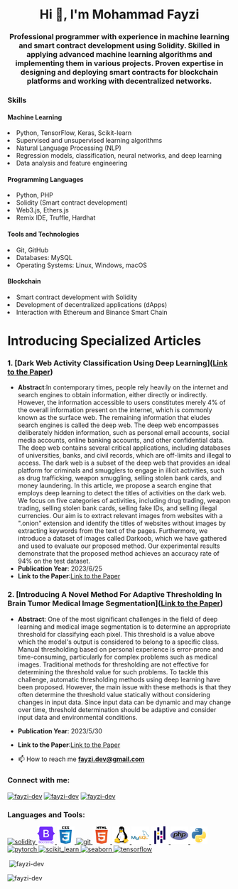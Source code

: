 <!--<img src="" alt="fayzi-dev" width="900" height="250" /> -->
<h1 align="center">Hi 👋, I'm Mohammad Fayzi</h1>
<h3 align="center">Professional programmer with experience in machine learning and smart contract development using Solidity. Skilled in applying advanced machine learning algorithms and implementing them in various projects. Proven expertise in designing and deploying smart contracts for blockchain platforms and working with decentralized networks.</h3>

<!--<img align="right" alt="Fayzi-dev" width="400" src="https://github.com/fayzi-dev/fayzi-dev/blob/main/1697089776871.gif" />

 <p align="left"> <img src="https://komarev.com/ghpvc/?username=fayzi-dev&label=Profile%20views&color=0e75b6&style=flat" alt="fayzi-dev" /> </p> -->

### **Skills**

#### **Machine Learning**
<li>Python, TensorFlow, Keras, Scikit-learn</li>
<li>Supervised and unsupervised learning algorithms</li>
<li>Natural Language Processing (NLP)</li>
<li>Regression models, classification, neural networks, and deep learning</li>
<li>Data analysis and feature engineering</li>

#### **Programming Languages**
<li>Python, PHP</li>
<li>Solidity (Smart contract development)</li>
<li>Web3.js, Ethers.js</li>
<li>Remix IDE, Truffle, Hardhat</li>

#### **Tools and Technologies**
<li>Git, GitHub</li>
<li>Databases: MySQL</li>
<li>Operating Systems: Linux, Windows, macOS</li>

#### **Blockchain**
<li>Smart contract development with Solidity</li>
<li>Development of decentralized applications (dApps)</li>
<li>Interaction with Ethereum and Binance Smart Chain</li>

# Introducing Specialized Articles

### 1. [Dark Web Activity Classification Using Deep Learning](<a href="https://arxiv.org/abs/2306.07980" target="blank">Link to the Paper</a>)
   - **Abstract**:In contemporary times, people rely heavily on the internet and search engines to obtain information, either directly or indirectly. However, the information accessible to users constitutes merely 4% of the overall information present on the internet, which is commonly known as the surface web. The remaining information that eludes search engines is called the deep web. The deep web encompasses deliberately hidden information, such as personal email accounts, social media accounts, online banking accounts, and other confidential data. The deep web contains several critical applications, including databases of universities, banks, and civil records, which are off-limits and illegal to access. The dark web is a subset of the deep web that provides an ideal platform for criminals and smugglers to engage in illicit activities, such as drug trafficking, weapon smuggling, selling stolen bank cards, and money laundering. In this article, we propose a search engine that employs deep learning to detect the titles of activities on the dark web. We focus on five categories of activities, including drug trading, weapon trading, selling stolen bank cards, selling fake IDs, and selling illegal currencies. Our aim is to extract relevant images from websites with a ".onion" extension and identify the titles of websites without images by extracting keywords from the text of the pages. Furthermore, we introduce a dataset of images called Darkoob, which we have gathered and used to evaluate our proposed method. Our experimental results demonstrate that the proposed method achieves an accuracy rate of 94% on the test dataset.
   - **Publication Year**: 2023/6/25
   - **Link to the Paper**:<a href="https://arxiv.org/abs/2306.07980" target="blank">Link to the Paper</a>
### 2. [Introducing A Novel Method For Adaptive Thresholding In Brain Tumor Medical Image Segmentation](<a href="https://arxiv.org/abs/2306.14250" target="blank">Link to the Paper</a>)
   - **Abstract**: One of the most significant challenges in the field of deep learning and medical image segmentation is to determine an appropriate threshold for classifying each pixel. This threshold is a value above which the model's output is considered to belong to a specific class. Manual thresholding based on personal experience is error-prone and time-consuming, particularly for complex problems such as medical images. Traditional methods for thresholding are not effective for determining the threshold value for such problems.
To tackle this challenge, automatic thresholding methods using deep learning have been proposed. However, the main issue with these methods is that they often determine the threshold value statically without considering changes in input data. Since input data can be dynamic and may change over time, threshold determination should be adaptive and consider input data and environmental conditions.
   - **Publication Year**: 2023/5/30
   - **Link to the Paper**:<a href="https://arxiv.org/abs/2306.14250" target="blank">Link to the Paper</a>

- 📫 How to reach me **fayzi.dev@gmail.com**

<h3 align="left">Connect with me:</h3>
<p align="left">
<a href="https://linkedin.com/in/fayzi-dev" target="blank"><img align="center" src="https://raw.githubusercontent.com/rahuldkjain/github-profile-readme-generator/master/src/images/icons/Social/linked-in-alt.svg" alt="fayzi-dev" height="30" width="40" /></a>
<a href="https://stackexchange.com/users/36104962/mohammad-fayzi" target="blank"><img align="center" src="https://raw.githubusercontent.com/rahuldkjain/github-profile-readme-generator/master/src/images/icons/Social/stack-overflow.svg" alt="fayzi-dev" height="30" width="40" /></a>
<a href="https://kaggle.com/fayzi-dev" target="blank"><img align="center" src="https://raw.githubusercontent.com/rahuldkjain/github-profile-readme-generator/master/src/images/icons/Social/kaggle.svg" alt="fayzi-dev" height="30" width="40" /></a>
</p>

<h3 align="left">Languages and Tools:</h3>
<p align="left">
<a href="https://soliditylang.org/" target="_blank" rel="noreferrer"> <img src="https://www.svgrepo.com/show/374088/solidity.svg" alt="solidity" width="40" height="40"/> </a>
 <a href="https://getbootstrap.com" target="_blank" rel="noreferrer"> <img src="https://raw.githubusercontent.com/devicons/devicon/master/icons/bootstrap/bootstrap-plain-wordmark.svg" alt="bootstrap" width="40" height="40"/> </a> <a href="https://www.w3schools.com/css/" target="_blank" rel="noreferrer"> <img src="https://raw.githubusercontent.com/devicons/devicon/master/icons/css3/css3-original-wordmark.svg" alt="css3" width="40" height="40"/> </a> <a href="https://git-scm.com/" target="_blank" rel="noreferrer"> <img src="https://www.vectorlogo.zone/logos/git-scm/git-scm-icon.svg" alt="git" width="40" height="40"/> </a> <a href="https://www.w3.org/html/" target="_blank" rel="noreferrer"> <img src="https://raw.githubusercontent.com/devicons/devicon/master/icons/html5/html5-original-wordmark.svg" alt="html5" width="40" height="40"/> </a> <a href="https://www.linux.org/" target="_blank" rel="noreferrer"> <img src="https://raw.githubusercontent.com/devicons/devicon/master/icons/linux/linux-original.svg" alt="linux" width="40" height="40"/> </a> <a href="https://www.mysql.com/" target="_blank" rel="noreferrer"> <img src="https://raw.githubusercontent.com/devicons/devicon/master/icons/mysql/mysql-original-wordmark.svg" alt="mysql" width="40" height="40"/> </a> <a href="https://pandas.pydata.org/" target="_blank" rel="noreferrer"> <img src="https://raw.githubusercontent.com/devicons/devicon/2ae2a900d2f041da66e950e4d48052658d850630/icons/pandas/pandas-original.svg" alt="pandas" width="40" height="40"/> </a> <a href="https://www.php.net" target="_blank" rel="noreferrer"> <img src="https://raw.githubusercontent.com/devicons/devicon/master/icons/php/php-original.svg" alt="php" width="40" height="40"/> </a> <a href="https://www.python.org" target="_blank" rel="noreferrer"> <img src="https://raw.githubusercontent.com/devicons/devicon/master/icons/python/python-original.svg" alt="python" width="40" height="40"/> </a> <a href="https://pytorch.org/" target="_blank" rel="noreferrer"> <img src="https://www.vectorlogo.zone/logos/pytorch/pytorch-icon.svg" alt="pytorch" width="40" height="40"/> </a> <a href="https://scikit-learn.org/" target="_blank" rel="noreferrer"> <img src="https://upload.wikimedia.org/wikipedia/commons/0/05/Scikit_learn_logo_small.svg" alt="scikit_learn" width="40" height="40"/> </a> <a href="https://seaborn.pydata.org/" target="_blank" rel="noreferrer"> <img src="https://seaborn.pydata.org/_images/logo-mark-lightbg.svg" alt="seaborn" width="40" height="40"/> </a> <a href="https://www.tensorflow.org" target="_blank" rel="noreferrer"> <img src="https://www.vectorlogo.zone/logos/tensorflow/tensorflow-icon.svg" alt="tensorflow" width="40" height="40"/> </a> </p>

<!--p><img align="left" src="https://github-readme-stats.vercel.app/api/top-langs?username=fayzi-dev&show_icons=true&locale=en&layout=compact" alt="fayzi-dev" /></p> -->

<p>&nbsp;<img align="center" src="https://github-readme-stats.vercel.app/api?username=fayzi-dev&show_icons=true&locale=en" alt="fayzi-dev" /></p>

<p><img align="center" src="https://github-readme-streak-stats.herokuapp.com/?user=fayzi-dev&" alt="fayzi-dev" /></p>
